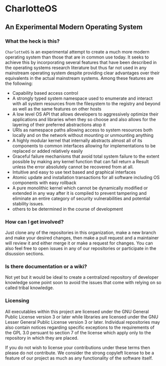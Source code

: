 # CharlotteOS

## An Experimental Modern Operating System

### What the heck is this?

`CharlotteOS` is an experimental attempt to create a much more modern operating system than those that are in common use today. It seeks to achieve this by incorporating several features that have been described
in the operating systems research literature but thus far not used in any mainstream operating system despite providing clear advantages over their equivalents in the actual mainstream systems. Among these features are the following:

- Capability based access control
- A strongly typed system namespace used to enumerate and interact with all system resources from the filesystem to the registry and beyond as well as the same features on other hosts
- A low level OS API that allows developers to aggressively optimize their applications and libraries when they so choose and also allows for the layering of their preferred abstractions atop it
- URIs as namespace paths allowing access to system resources both locally and on the network without mounting or unmounting anything
- A highly modular kernel that internally abstracts almost all of its components to common interfaces allowing for implementations to be replaced or added relatively easily
- Graceful failure mechanisms that avoid total system failure to the extent possible by making any kernel function that can fail return a Result unless the error absolutely cannot be recovered from at all.
- Intuitive and easy to use text based and graphical interfaces
- Atomic update and installation transactions for all software including OS components with easy rollback
- A pure monolithic kernel which cannot be dynamically modified or extended in any way after it is compiled to prevent tampering and eliminate an entire category of security vulnerabilities and potential stability issues.
- others to be determined in the course of development

### How can I get involved?

Just clone any of the repositories in this organization, make a new branch and make your desired changes, then make a pull request and a maintainer will review it and either merge it or make a request for changes. You can also
feel free to open issues in any of our repositories or participate in the disussion sections.

### Is there documentation or a wiki?

Not yet but it would be ideal to create a centralized repository of developer knowledge some point soon to avoid the issues that come with relying on so called tribal knowledge.

### Licensing

All executables within this project are licensed under the GNU General Public License version 3 or later while libraries are licensed under the GNU Lesser General Public License version 3 or later. Individual repositories may also contain notices regarding specific exceptions to the requirements of the GPL 3.0 persuant to section 7 of the license which apply only to the repository in which they are placed.

If you do not wish to license your
contributions under these terms then please do not contribute. We consider the strong copyleft license to be a feature of our project as much as any functionality of the software itself.
